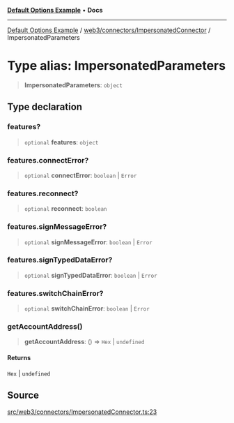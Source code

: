 [**Default Options Example**](../../../../README.md) • **Docs**

***

[Default Options Example](../../../../modules.md) / [web3/connectors/ImpersonatedConnector](../README.md) / ImpersonatedParameters

# Type alias: ImpersonatedParameters

> **ImpersonatedParameters**: `object`

## Type declaration

### features?

> `optional` **features**: `object`

### features.connectError?

> `optional` **connectError**: `boolean` \| `Error`

### features.reconnect?

> `optional` **reconnect**: `boolean`

### features.signMessageError?

> `optional` **signMessageError**: `boolean` \| `Error`

### features.signTypedDataError?

> `optional` **signTypedDataError**: `boolean` \| `Error`

### features.switchChainError?

> `optional` **switchChainError**: `boolean` \| `Error`

### getAccountAddress()

> **getAccountAddress**: () => `Hex` \| `undefined`

#### Returns

`Hex` \| `undefined`

## Source

[src/web3/connectors/ImpersonatedConnector.ts:23](https://github.com/bgd-labs/fe-shared/blob/022d31eeb7e61eeffe2ddf65992458f822122ffc/src/web3/connectors/ImpersonatedConnector.ts#L23)
